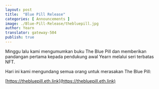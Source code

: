 ```yaml
---
layout: post
title:  "Blue Pill Release"
categories: [ Announcements ]
image: ./Blue-Pill-Release/thebluepill.jpg
author: Yearn
translator: gateway-504
publish: true
---
```


Minggu lalu kami mengumumkan buku The Blue Pill dan memberikan pandangan pertama kepada pendukung awal Yearn melalui seri terbatas NFT.

Hari ini kami mengundang semua orang untuk merasakan The Blue Pill:

[https://thebluepill.eth.link](https://thebluepill.eth.link)
